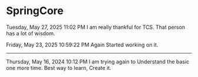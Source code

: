 # SpringCore

Tuesday, May 27, 2025 11:02 PM
I am really thankful for TCS.
That person has a lot of wisdom.



Friday, May 23, 2025 10:59:22 PM
Again Started working on it.


---

Thursday, May 16, 2024 10:12 PM
I am trying again to Understand the basic one more time. Best way to learn, Create it.

